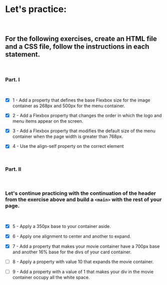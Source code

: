 # Let's practice:
<br>

## For the following exercises, create an HTML file and a CSS file, follow the instructions in each statement.
<br>

### Part. I
<br>

- [x] 1 - Add a property that defines the base Flexbox size for the image container as 268px and 500px for the menu container.

- [x] 2 - Add a Flexbox property that changes the order in which the logo and menu items appear on the screen.

- [x] 3 - Add a Flexbox property that modifies the default size of the menu container when the page width is greater than 768px.

- [x] 4 - Use the align-self property on the correct element
<br>

### Part. II
<br>

### Let's continue practicing with the continuation of the header from the exercise above and build a `<main>` with the rest of your page.
<br>

- [x] 5 - Apply a 350px base to your container aside.

- [x] 6 - Apply one alignment to center and another to expand.

- [x] 7 - Add a property that makes your movie container have a 700px base and another 16% base for the divs of your card container.

- [ ] 8 - Apply a property with value 10 that expands the movie container.

- [ ] 9 - Add a property with a value of 1 that makes your div in the movie container occupy all the white space.